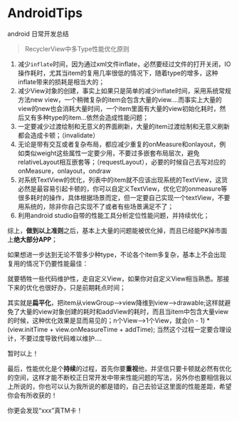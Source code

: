 # AndroidTips
android 日常开发总结

> RecyclerView中多Type性能优化原则  
1. 减少`inflate`时间，因为通过xml文件inflate，必然要经过文件的打开关闭，IO操作耗时，尤其当item的复用几率很低的情况下，随着type的增多，这种inflate带来的损耗是相当大的；
2. 减少View对象的创建，事实上如果只是简单的减少inflate时间，采用系统常规方法new view，一个稍微复杂的item会包含大量的view....而事实上大量的view的new也会消耗大量时间，一个item里面有大量的view初始化耗时，然后又有多种type的item...依然会造成性能问题；
3. 一定要减少过渡绘制和无意义的界面刷新，大量的item过渡绘制和无意义刷新都会造成卡顿；（invalidate）
4. 无论是带有交互或者复杂布局，都应减少重复的onMeasure和onlayout，例如类似weight这些属性一定要少用，不要过多嵌套布局层次，避免relativeLayout相互嵌套等；（requestLayout），必要的时候自己去写对应的onMeasure，onlayout，ondraw
5. 对系统TextView的优化，列表中的item就不应该出现系统的TextView，这货必然是最容易引起卡顿的，你可以自定义TextView，优化它的onmeasure等很多耗时的操作，具体根据场景而定，但一定要自己实现一个textView，不要用系统的，除非你自己实现不了或者有些场景满足不了；
6. 利用android studio自带的性能工具分析定位性能问题，并持续优化；

综上，**做到以上准则**之后，基本上大量的问题能被优化掉，而且已经能PK掉市面上**绝大部分APP**；

如果想进一步达到无论不管多少种type，不论各个item多复杂，基本上不会出现复用的情况下仍要性能最佳：

就要牺牲一些代码维护性，走自定义View，如果你对自定义View相当熟悉。那接下来的优化也很好办，只是前期耗点时间；

其实就是**扁平化**，把item从viewGroup—>view降维到view—->drawable;这样就避免了大量的view对象创建的耗时和addView的耗时，而且当item中包含大量view的时候，这种优化效果是显而易见的；n个View—>1个View，就会(n - 1)  * (view.initTime + view.onMeasureTime + addTime); 当然这个过程一定要合理设计，不要过度导致代码难以维护....

暂时以上！

最后，性能优化是个**持续**的过程，首先你要**重视**他，并坚信只要卡顿就必然有优化的空间，这样才能不断校正日常开发中带来性能问题的写法，另外你也要相信我以上所说的，你也可以认为我所说的都是错的，自己去验证这里面的性能差距，希望你会有所收获的！

你更会发现“xxx”真TM卡！
